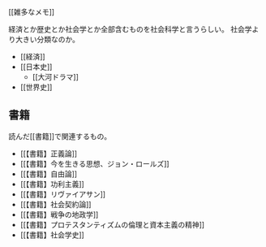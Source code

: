 [[雑多なメモ]]

経済とか歴史とか社会学とか全部含むものを社会科学と言うらしい。
社会学より大きい分類なのか。

- [[経済]]
- [[日本史]]
  - [[大河ドラマ]]
- [[世界史]]

## 書籍

読んだ[[書籍]]で関連するもの。

- [[【書籍】正義論]]
- [[【書籍】今を生きる思想、ジョン・ロールズ]]
- [[【書籍】自由論]]
- [[【書籍】功利主義]]
- [[【書籍】リヴァイアサン]]
- [[【書籍】社会契約論]]
- [[【書籍】戦争の地政学]]
- [[【書籍】プロテスタンティズムの倫理と資本主義の精神]]
- [[【書籍】社会学史]]